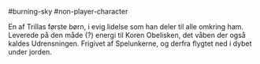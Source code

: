 #burning-sky #non-player-character

En af Trillas første børn, i evig lidelse som han deler til alle omkring ham. Leverede på den måde (?) energi til Koren Obelisken, det våben der også kaldes Udrensningen.
Frigivet af Spelunkerne, og derfra flygtet ned i dybet under jorden.
